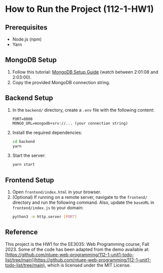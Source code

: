 # How to Run the Project (112-1-HW1)

## Prerequisites
- Node.js (npm)
- Yarn

## MongoDB Setup

1. Follow this tutorial: [MongoDB Setup Guide](https://youtu.be/O5cmLDVTgAs?si=CNNLtl9m7kX7GbFh) (watch between 2:01:08 and 2:03:00).
2. Copy the provided MongoDB connection string.

## Backend Setup

1. In the `backend/` directory, create a `.env` file with the following content:
    ```
    PORT=8000
    MONGO_URL=mongodb+srv://... (your connection string)
    ```
2. Install the required dependencies:
    ```bash
    cd backend
    yarn
    ```
3. Start the server:
    ```bash
    yarn start
    ```

## Frontend Setup

1. Open `frontend/index.html` in your browser.
2. (Optional) If running on a remote server, navigate to the `frontend/` directory and run the following command. Also, update the `baseURL` in `frontend/index.js` to your domain:
    ```bash
    python3 -m http.server [PORT]
    ```

## Reference
This project is the HW1 for the EE3035: Web Programming course, Fall 2023.
Some of the code has been adapted from the demo available at:
[https://github.com/ntuee-web-programming/112-1-unit1-todo-list/tree/main](https://github.com/ntuee-web-programming/112-1-unit1-todo-list/tree/main),
which is licensed under the MIT License.
